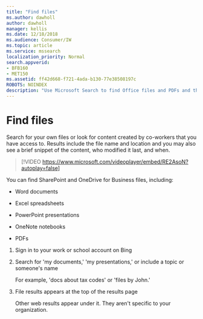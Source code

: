 ```yaml
---
title: "Find files"
ms.author: dawholl
author: dawholl
manager: kellis
ms.date: 12/18/2018
ms.audience: Consumer/IW
ms.topic: article
ms.service: mssearch
localization_priority: Normal
search.appverid:
- BFB160
- MET150
ms.assetid: ff42d668-f721-4ada-b130-77e38508197c
ROBOTS: NOINDEX
description: "Use Microsoft Search to find Office files and PDFs and the information that you'll see"
---
```


# Find files

Search for your own files or look for content created by co-workers that you have access to. Results include the file name and location and you may also see a brief snippet of the content, who modified it last, and when.
  
> [!VIDEO https://www.microsoft.com/videoplayer/embed/RE2AsoN?autoplay=false]
  
You can find SharePoint and OneDrive for Business files, including:
  
- Word documents
    
- Excel spreadsheets
    
- PowerPoint presentations
    
- OneNote notebooks
    
- PDFs
    
1. Sign in to your work or school account on Bing
    
2. Search for 'my documents,' 'my presentations,' or include a topic or someone's name
    
    For example, 'docs about tax codes' or 'files by John.'
    
3. File results appears at the top of the results page
    
    Other web results appear under it. They aren't specific to your organization.


